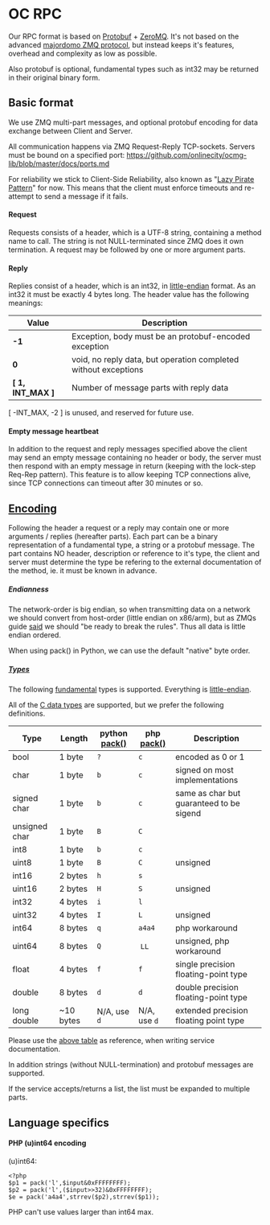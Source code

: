 # OC RPC 
Our RPC format is based on [Protobuf](https://code.google.com/p/protobuf/) + [ZeroMQ](http://zeromq.org/). It's not based on the advanced [majordomo ZMQ protocol](http://zguide.zeromq.org/page:all#Service-Oriented-Reliable-Queuing-Majordomo-Pattern), but instead keeps it's features, overhead and complexity as low as possible.

Also protobuf is optional, fundamental types such as int32 may be returned in their original binary form.

## Basic format
We use ZMQ multi-part messages, and optional protobuf encoding for data exchange between Client and Server.

All communication happens via ZMQ Request-Reply TCP-sockets. Servers must be bound on a specified port: <https://github.com/onlinecity/ocmg-lib/blob/master/docs/ports.md>

For reliability we stick to Client-Side Reliability, also known as "[Lazy Pirate Pattern](http://zguide.zeromq.org/page:all#Client-Side-Reliability-Lazy-Pirate-Pattern)" for now. This means that the client must enforce timeouts and re-attempt to send a message if it fails.

#### Request

Requests consists of a header, which is a UTF-8 string, containing a method name to call. The string is not NULL-terminated since ZMQ does it own termination.
A request may be followed by one or more argument parts.

#### Reply

Replies consist of a header, which is an int32, in [little-endian][endian] format. As an int32 it must be exactly 4 bytes long.
The header value has the following meanings:

Value | Description
----- | -----------
**-1** | Exception, body must be an protobuf-encoded exception
**0** | void, no reply data, but operation completed without exceptions
**[ 1, INT_MAX ]** | Number of message parts with reply data

[ -INT_MAX, -2 ] is unused, and reserved for future use.

#### Empty message heartbeat

In addition to the request and reply messages specified above the client may send an empty message containing no header or body, the server must then respond with an empty message in return (keeping with the lock-step Req-Rep pattern). This feature is to allow keeping TCP connections alive, since TCP connections can timeout after 30 minutes or so.

## [Encoding](id:encoding)

Following the header a request or a reply may contain one or more arguments / replies (hereafter parts). Each part can be a binary representation of a fundamental type, a string or a protobuf message. The part contains NO header, description or reference to it's type, the client and server must determine the type be refering to the external documentation of the method, ie. it must be known in advance.

##### Endianness

[endian]: http://en.wikipedia.org/wiki/Endianness "endianness, refer to how bytes of a data word are ordered within memory"

The network-order is big endian, so when transmitting data on a network we should convert from host-order (little endian on x86/arm), but as ZMQs guide [said](http://zguide.zeromq.org/page:all#Handwritten-Binary-Serialization) we should "be ready to break the rules". Thus all data is little endian ordered.

When using pack() in Python, we can use the default "native" byte order.

##### [Types](id:types)

The following [fundamental](http://www.cplusplus.com/reference/type_traits/is_fundamental/) types is supported. Everything is [little-endian][endian].

All of the [C data types](http://en.wikipedia.org/wiki/C_data_types) are supported, but we prefer the following definitions.

Type | Length | python [pack()](http://docs.python.org/3/library/struct.html) | php [pack()](http://www.php.net/manual/en/function.pack.php) | Description
--------------- | ------- | ------- | -------- | --------------------
bool            | 1 byte  | ```?``` | ```c```  |  encoded as 0 or 1
char            | 1 byte  | ```b``` | ```c```  | signed on most implementations
signed char     | 1 byte  | ```b``` | ```c```  | same as char but guaranteed to be sigend
unsigned char   | 1 byte  | ```B``` | ```C```  | 
int8            | 1 byte  | ```b``` | ```c```  |  
uint8           | 1 byte  | ```B``` | ```C```  | unsigned
int16           | 2 bytes | ```h``` | ```s```  |  
uint16          | 2 bytes | ```H``` | ```S```  | unsigned
int32           | 4 bytes | ```i``` | ```l```  | 
uint32          | 4 bytes | ```I``` | ```L```  | unsigned
int64           | 8 bytes | ```q``` | ```a4a4``` | php workaround
uint64          | 8 bytes | ```Q``` | ```LL``` | unsigned, php workaround
float           | 4 bytes | ```f``` | ```f```  | single precision floating-point type
double          | 8 bytes | ```d``` | ```d```  | double precision floating-point type
long double     | ~10 bytes | N/A, use ```d``` | N/A, use ```d``` | extended precision floating point type

Please use the [above table](#types) as reference, when writing service documentation.

In addition strings (without NULL-termination) and protobuf messages are supported.

If the service accepts/returns a list, the list must be expanded to multiple parts. 

## Language specifics

#### PHP (u)int64 encoding

(u)int64:

```
<?php
$p1 = pack('l',$input&0xFFFFFFFF);
$p2 = pack('l',($input>>32)&0xFFFFFFFF);
$e = pack('a4a4',strrev($p2),strrev($p1));
```

PHP can't use values larger than int64 max.
